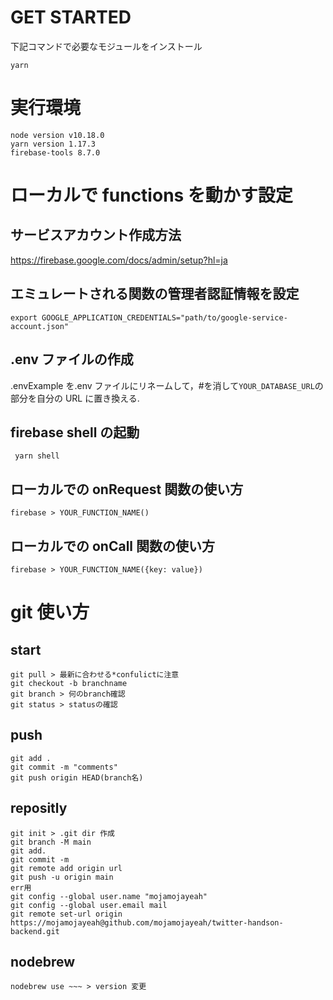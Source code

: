 # GET STARTED

下記コマンドで必要なモジュールをインストール

```
yarn
```

# 実行環境

```
node version v10.18.0
yarn version 1.17.3
firebase-tools 8.7.0
```

# ローカルで functions を動かす設定

## サービスアカウント作成方法

https://firebase.google.com/docs/admin/setup?hl=ja

## エミュレートされる関数の管理者認証情報を設定

```
export GOOGLE_APPLICATION_CREDENTIALS="path/to/google-service-account.json"
```

## .env ファイルの作成

.envExample を.env ファイルにリネームして，#を消して`YOUR_DATABASE_URL`の部分を自分の URL に置き換える.

## firebase shell の起動

```
 yarn shell
```

## ローカルでの onRequest 関数の使い方

```
firebase > YOUR_FUNCTION_NAME()
```

## ローカルでの onCall 関数の使い方

```
firebase > YOUR_FUNCTION_NAME({key: value})
```
# git 使い方
## start
```
git pull > 最新に合わせる*confulictに注意  
git checkout -b branchname  
git branch > 何のbranch確認  
git status > statusの確認  
```
## push
```
git add .   
git commit -m "comments"  
git push origin HEAD(branch名)  
```
## repositly
```
git init > .git dir 作成
git branch -M main
git add.
git commit -m
git remote add origin url
git push -u origin main
err用
git config --global user.name "mojamojayeah"
git config --global user.email mail
git remote set-url origin https://mojamojayeah@github.com/mojamojayeah/twitter-handson-backend.git
```

## nodebrew

```
nodebrew use ~~~ > version 変更
```
